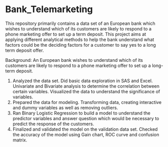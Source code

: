 # Bank_Telemarketing
This repository primarily contains a data set of an European bank which wishes to understand which of its customers are likely to respond to a phone marketing offer to set up a term deposit. This project aims at applying different analytical methods to help the bank understand what factors could be the deciding factors for a customer to say yes to a long term deposit offer. 

Background: An European bank wishes to understand which of its customers are likely to respond to a phone marketing offer to set up a long-term deposit. 
1. Analyzed the data set. Did basic data exploration in SAS and Excel. Univariate and Bivariate analysis to determine the correlation between certain variables. Visualized the data to understand the significance of variables.
2. Prepared the data for modeling. Transforming data, creating interactive and dummy variables as well as removing outliers.
3. Ran Binary Logistic Regression to build a model to understand the predictor variables and answer question which would be necessary to predict the response of the customers. 
4. Finalized and validated the model on the validation data set. Checked the accuracy of the model using Gain chart, ROC curve and confusion matrix.
